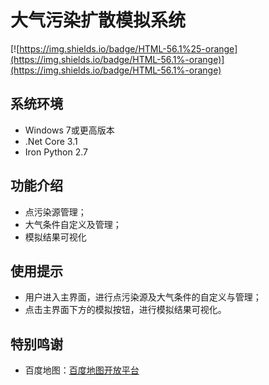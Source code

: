# 大气污染扩散模拟系统

[![https://img.shields.io/badge/HTML-56.1%25-orange](https://img.shields.io/badge/HTML-56.1%-orange)](https://img.shields.io/badge/HTML-56.1%-orange)

## 系统环境

- Windows 7或更高版本
- .Net Core 3.1
- Iron Python 2.7

## 功能介绍

- 点污染源管理；
- 大气条件自定义及管理；
- 模拟结果可视化

## 使用提示

- 用户进入主界面，进行点污染源及大气条件的自定义与管理；
- 点击主界面下方的模拟按钮，进行模拟结果可视化。

## 特别鸣谢

- 百度地图：[百度地图开放平台](http://lbsyun.baidu.com/)

